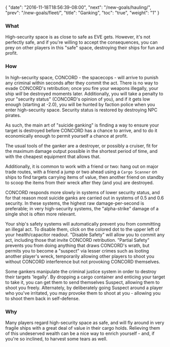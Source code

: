 {
  "date": "2016-11-18T18:56:39-08:00",
  "next": "/new-goals/hauling/",
  "prev": "/new-goals/fleet/",
  "title": "Ganking",
  "toc": "true",
  "weight": "1"
}

### What

High-security space is as close to safe as EVE gets.
However, it's not perfectly safe, and if you're willing to accept the consequences,
you can prey on other players in this "safe" space,
destroying their ships for fun and profit.

### How

In high-security space, CONCORD - the spacecops -
will arrive to punish any criminal within seconds after they commit the act.
There is no way to evade CONCORD's retribution; once you fire your weapons illegally,
your ship *will* be destroyed moments later.  Additionally, you will take a penalty to your
"security status" (CONCORD's opinion of you), and if it gets low enough (starting at -2.0), 
you will be hunted by faction police when you enter high-security space.
Security status is restored by destroying NPC pirates.

As such, the main art of "suicide ganking" is finding a way
to ensure your target is destroyed before CONCORD has a chance to arrive,
and to do it economically enough to permit yourself a chance at profit.

The usual tools of the ganker are a destroyer, or possibly a cruiser,
fit for the maximum damage output possible in the shortest period of time,
and with the cheapest equipment that allows that.

Additionally, it is common to work with a friend or two:
hang out on major trade routes, with a friend a jump or two ahead using a 
`Cargo Scanner` on ships to find targets carrying items of value,
then another friend on standby to scoop the items from their wreck
after they (and you) are destroyed.

CONCORD responds more slowly in systems of lower security status,
and for that reason most suicide ganks are carried out in systems of 
0.5 and 0.6 security.  In these systems, the highest raw damage-per-second
is preferable; in very high-security systems, the "alpha-strike" damage
of a single shot is often more relevant.

Your ship's safety systems will automatically prevent you from committing an illegal act.
To disable them, click on the colored dot to the upper left of your health/capacitor readout.
"Disable Safety" will allow you to commit any act, including those that invite CONCORD retribution.
"Partial Safety" prevents you from doing anything that draws CONCORD's wrath,
but permits you to become a "suspect" via lesser crimes such as looting another player's wreck,
temporarily allowing other players to shoot you without CONCORD interference but not provoking CONCORD themselves.

Some gankers manipulate the criminal justice system in order to destroy their targets 'legally'.
By dropping a cargo container and enticing your target to take it,
you can get them to send themselves Suspect, allowing them to shoot you freely.
Alternately, by deliberately going Suspect around a player who you've irritated,
you may provoke them to shoot at you - allowing you to shoot them back in self-defense.

### Why

Many players regard high-security space as safe,
and will fly around in very fragile ships
with a great deal of value in their cargo holds.
Relieving them of this undeserved wealth can be a nice way to enrich yourself - 
and, if you're so inclined, to harvest some tears as well.
